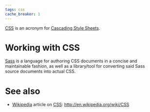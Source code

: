 ```yaml
---
tags: css
cache_breaker: 1
---
```


[CSS](/wiki/CSS) is an acronym for [Cascading Style Sheets](/wiki/Cascading_Style_Sheets).

# Working with CSS

[Sass](/wiki/Sass) is a language for authoring CSS documents in a concise and maintainable fashion, as well as a library/tool for converting said Sass source documents into actual CSS.

# See also

-   [Wikipedia](/wiki/Wikipedia) article on [CSS](/wiki/CSS): <http://en.wikipedia.org/wiki/CSS>

